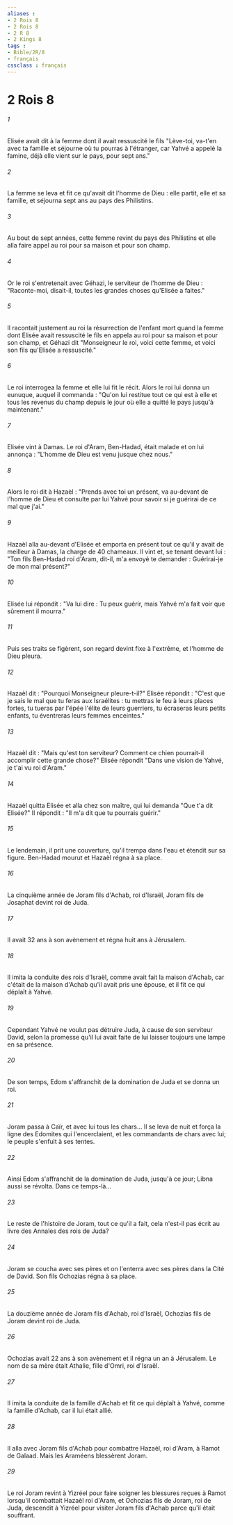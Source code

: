 ```yaml
---
aliases : 
- 2 Rois 8
- 2 Rois 8
- 2 R 8
- 2 Kings 8
tags : 
- Bible/2R/8
- français
cssclass : français
---
```


# 2 Rois 8

###### 1
Elisée avait dit à la femme dont il avait ressuscité le fils "Lève-toi, va-t'en avec ta famille et séjourne où tu pourras à l'étranger, car Yahvé a appelé la famine, déjà elle vient sur le pays, pour sept ans."
###### 2
La femme se leva et fit ce qu'avait dit l'homme de Dieu : elle partit, elle et sa famille, et séjourna sept ans au pays des Philistins.
###### 3
Au bout de sept années, cette femme revint du pays des Philistins et elle alla faire appel au roi pour sa maison et pour son champ.
###### 4
Or le roi s'entretenait avec Géhazi, le serviteur de l'homme de Dieu : "Raconte-moi, disait-il, toutes les grandes choses qu'Elisée a faites."
###### 5
Il racontait justement au roi la résurrection de l'enfant mort quand la femme dont Elisée avait ressuscité le fils en appela au roi pour sa maison et pour son champ, et Géhazi dit "Monseigneur le roi, voici cette femme, et voici son fils qu'Elisée a ressuscité."
###### 6
Le roi interrogea la femme et elle lui fit le récit. Alors le roi lui donna un eunuque, auquel il commanda : "Qu'on lui restitue tout ce qui est à elle et tous les revenus du champ depuis le jour où elle a quitté le pays jusqu'à maintenant."
###### 7
Elisée vint à Damas. Le roi d'Aram, Ben-Hadad, était malade et on lui annonça : "L'homme de Dieu est venu jusque chez nous."
###### 8
Alors le roi dit à Hazaèl : "Prends avec toi un présent, va au-devant de l'homme de Dieu et consulte par lui Yahvé pour savoir si je guérirai de ce mal que j'ai."
###### 9
Hazaèl alla au-devant d'Elisée et emporta en présent tout ce qu'il y avait de meilleur à Damas, la charge de 40 chameaux. Il vint et, se tenant devant lui : "Ton fils Ben-Hadad roi d'Aram, dit-il, m'a envoyé te demander : Guérirai-je de mon mal présent?"
###### 10
Elisée lui répondit : "Va lui dire : Tu peux guérir, mais Yahvé m'a fait voir que sûrement il mourra."
###### 11
Puis ses traits se figèrent, son regard devint fixe à l'extrême, et l'homme de Dieu pleura.
###### 12
Hazaèl dit : "Pourquoi Monseigneur pleure-t-il?" Elisée répondit : "C'est que je sais le mal que tu feras aux Israélites : tu mettras le feu à leurs places fortes, tu tueras par l'épée l'élite de leurs guerriers, tu écraseras leurs petits enfants, tu éventreras leurs femmes enceintes."
###### 13
Hazaèl dit : "Mais qu'est ton serviteur? Comment ce chien pourrait-il accomplir cette grande chose?" Elisée répondit "Dans une vision de Yahvé, je t'ai vu roi d'Aram."
###### 14
Hazaèl quitta Elisée et alla chez son maître, qui lui demanda "Que t'a dit Elisée?" Il répondit : "Il m'a dit que tu pourrais guérir."
###### 15
Le lendemain, il prit une couverture, qu'il trempa dans l'eau et étendit sur sa figure. Ben-Hadad mourut et Hazaèl régna à sa place.
###### 16
La cinquième année de Joram fils d'Achab, roi d'Israël, Joram fils de Josaphat devint roi de Juda.
###### 17
Il avait 32 ans à son avènement et régna huit ans à Jérusalem.
###### 18
Il imita la conduite des rois d'Israël, comme avait fait la maison d'Achab, car c'était de la maison d'Achab qu'il avait pris une épouse, et il fit ce qui déplaît à Yahvé.
###### 19
Cependant Yahvé ne voulut pas détruire Juda, à cause de son serviteur David, selon la promesse qu'il lui avait faite de lui laisser toujours une lampe en sa présence.
###### 20
De son temps, Edom s'affranchit de la domination de Juda et se donna un roi.
###### 21
Joram passa à Caïr, et avec lui tous les chars... Il se leva de nuit et força la ligne des Edomites qui l'encerclaient, et les commandants de chars avec lui; le peuple s'enfuit à ses tentes.
###### 22
Ainsi Edom s'affranchit de la domination de Juda, jusqu'à ce jour; Libna aussi se révolta. Dans ce temps-là...
###### 23
Le reste de l'histoire de Joram, tout ce qu'il a fait, cela n'est-il pas écrit au livre des Annales des rois de Juda?
###### 24
Joram se coucha avec ses pères et on l'enterra avec ses pères dans la Cité de David. Son fils Ochozias régna à sa place.
###### 25
La douzième année de Joram fils d'Achab, roi d'Israël, Ochozias fils de Joram devint roi de Juda.
###### 26
Ochozias avait 22 ans à son avènement et il régna un an à Jérusalem. Le nom de sa mère était Athalie, fille d'Omri, roi d'Israël.
###### 27
Il imita la conduite de la famille d'Achab et fit ce qui déplaît à Yahvé, comme la famille d'Achab, car il lui était allié.
###### 28
Il alla avec Joram fils d'Achab pour combattre Hazaèl, roi d'Aram, à Ramot de Galaad. Mais les Araméens blessèrent Joram.
###### 29
Le roi Joram revint à Yizréel pour faire soigner les blessures reçues à Ramot lorsqu'il combattait Hazaèl roi d'Aram, et Ochozias fils de Joram, roi de Juda, descendit à Yizréel pour visiter Joram fils d'Achab parce qu'il était souffrant.
